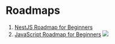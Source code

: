 # Roadmaps

1. [NestJS Roadmap for Beginners](https://github.com/Somasekhar1712/Roadmaps/tree/main/NestJs/Beginners)
1. [JavaScript Roadmap for Beginners](https://github.com/Somasekhar1712/Roadmaps/tree/main/JavaScript) <a href="https://github.com/Somasekhar1712/Roadmaps/tree/main/JavaScript" target="blank"><img src="https://badges.aleen42.com/src/javascript.svg"/></a>
